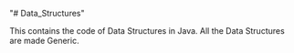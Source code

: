 "# Data_Structures" 

This contains the code of Data Structures in Java.
All the Data Structures are made Generic.
